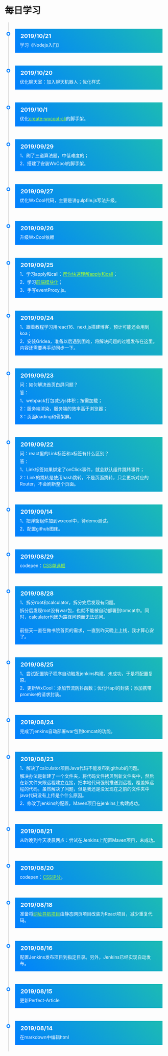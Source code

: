 # 每日学习

<div class="timeline-container">
    <div class="timeline-body">
        <div class="timeline-main">
            <div class="timeline-time">2019/10/21</div>
            <div class="timeline-content">学习《Nodejs入门》</div>
        </div>
    </div>
    <div class="timeline-body">
        <div class="timeline-main">
            <div class="timeline-time">2019/10/20</div>
            <div class="timeline-content">优化聊天室：加入聊天机器人；优化样式</div>
        </div>
    </div>
    <div class="timeline-body">
        <div class="timeline-main">
            <div class="timeline-time">2019/10/1</div>
            <div class="timeline-content">优化<a href="https://www.npmjs.com/package/create-wxcool-cli" target="_blank">create-wxcool-cli</a>的脚手架。</div>
        </div>
    </div>
    <div class="timeline-body">
        <div class="timeline-main">
            <div class="timeline-time">2019/09/29</div>
            <div class="timeline-content">1、刷了三道算法题，中低难度的；</div>
            <div class="timeline-content">2、搭建了安装WxCool的脚手架。</div>
        </div>
    </div>
    <div class="timeline-body">
        <div class="timeline-main">
            <div class="timeline-time">2019/09/27</div>
            <div class="timeline-content">优化WxCool代码，主要是讲gulpfile.js写法升级。</div>
        </div>
    </div>
    <div class="timeline-body">
        <div class="timeline-main">
            <div class="timeline-time">2019/09/26</div>
            <div class="timeline-content">升级WxCool依赖</div>
        </div>
    </div>
    <div class="timeline-body">
        <div class="timeline-main">
            <div class="timeline-time">2019/09/25</div>
            <div class="timeline-content">1、学习apply和call：<a href="https://juejin.im/post/5d8b3521e51d457825210a1a" target="_blank">帮你快速理解apply和call</a>；</div>
            <div class="timeline-content">2、学习<a href="http://es6.ruanyifeng.com/#docs/module" target="_blank">前端模块化</a>；</div>
            <div class="timeline-content">3、手写eventProxy.js。</div>
        </div>
    </div>
    <div class="timeline-body">
        <div class="timeline-main">
            <div class="timeline-time">2019/09/24</div>
            <div class="timeline-content">1、跟着教程学习用react16、next.js搭建博客，预计可能还会用到koa；</div>
            <div class="timeline-content">2、安装Gridea，准备以后遇到困难，将解决问题的过程发布在这里。内容还需要再手动同步一下。</div>
        </div>
    </div>
    <div class="timeline-body">
        <div class="timeline-main">
            <div class="timeline-time">2019/09/23</div>
            <div class="timeline-content">问：如何解决首页白屏问题？</div>
            <div class="timeline-content">答：</div>
            <div class="timeline-content">1、webpack打包减少js体积；按需加载；</div>
            <div class="timeline-content">2：服务端渲染，服务端的效率高于浏览器；</div>
            <div class="timeline-content">3：页面loading和骨架屏。</div>
        </div>
    </div>
    <div class="timeline-body">
        <div class="timeline-main">
            <div class="timeline-time">2019/09/22</div>
            <div class="timeline-content">问：react里的Link标签和a标签有什么区别？</div>
            <div class="timeline-content">答：</div>
            <div class="timeline-content">1、Link标签如果绑定了onClick事件，就会默认组件跳转事件；</div>
            <div class="timeline-content">2：Link的跳转是使用hash跳转，不是页面跳转，只会更新对应的Router，不会刷新整个页面。</div>
        </div>
    </div>
    <div class="timeline-body">
        <div class="timeline-main">
            <div class="timeline-time">2019/09/14</div>
            <div class="timeline-content">1、把弹窗组件加到wxcool中，待demo测试。</div>
            <div class="timeline-content">2、配置github图床。</div>
        </div>
    </div>
    <div class="timeline-body">
        <div class="timeline-main">
            <div class="timeline-time">2019/08/29</div>
            <div class="timeline-content">codepen：<a href="https://codepen.io/awhitemouse/pen/zYOzZKa" target="_blank">CSS单选框</a></div>
        </div>
    </div>
    <div class="timeline-body">
        <div class="timeline-main">
            <div class="timeline-time">2019/08/28</div>
            <div class="timeline-content">1、拆分root和calculator，拆分完后发现有问题。</div>
            <div class="timeline-content">拆分后发现root没有war包，也就不能被自动部署到tomcat中。同时，calculator也因为路径问题而无法访问。</div>
            <br/>
            <div class="timeline-content">前些天一直在做书院首页的需求，一直到昨天晚上上线，我才算心安了。</div>
        </div>
    </div>
    <div class="timeline-body">
        <div class="timeline-main">
            <div class="timeline-time">2019/08/25</div>
            <div class="timeline-content">1、尝试配置钩子程序自动触发jenkins构建，未成功，于是将配置复原。</div>
            <div class="timeline-content">2、更新WxCool：添加节流防抖函数；优化Hapi的封装；添加携带promise的请求封装。</div>
        </div>
    </div>
    <div class="timeline-body">
        <div class="timeline-main">
            <div class="timeline-time">2019/08/24</div>
            <div class="timeline-content">完成了jenkins自动部署war包到tomcat的功能。</div>
        </div>
    </div>
    <div class="timeline-body">
        <div class="timeline-main">
            <div class="timeline-time">2019/08/23</div>
            <div class="timeline-content">1、解决了calculator项目Java代码不能发布到github的问题。</div>
            <div class="timeline-content">解决办法是新建了一个文件夹，将代码文件拷贝到新文件夹中，然后在新文件夹跟远程建立连接，把本地代码强制推送到远程，覆盖掉远程的代码。虽然解决了问题，但是我还是没发现在之前的文件夹中java代码没有上传是个什么原因。</div>
            <div class="timeline-content">2、修改了jenkins的配置，Maven项目在jenkins上构建成功。</div>
        </div>
    </div>
    <div class="timeline-body">
        <div class="timeline-main">
            <div class="timeline-time">2019/08/21</div>
            <div class="timeline-content">从昨晚到今天凌晨两点：尝试在Jenkins上配置Maven项目，未成功。</div>
        </div>
    </div>
    <div class="timeline-body">
        <div class="timeline-main">
            <div class="timeline-time">2019/08/20</div>
            <div class="timeline-content">codepen：<a href="https://codepen.io/awhitemouse/pen/ZEzpPgN" target="_blank">CSS评分</a>。</div>
        </div>
    </div>
    <div class="timeline-body">
        <div class="timeline-main">
            <div class="timeline-time">2019/08/18</div>
            <div class="timeline-content">准备将<a href="https://github.com/WebStackPage/WebStackPage.github.io" target="_blank">网址导航项目</a>由静态网页项目改装为React项目，减少重复代码。</div>
        </div>
    </div>
    <div class="timeline-body">
        <div class="timeline-main">
            <div class="timeline-time">2019/08/16</div>
            <div class="timeline-content">配置Jenkins发布项目到指定目录。另外，Jenkins已经实现自动发布。</div>
        </div>
    </div>
    <div class="timeline-body">
        <div class="timeline-main">
            <div class="timeline-time">2019/08/15</div>
            <div class="timeline-content">更新Perfect-Article</div>
        </div>
    </div>
    <div class="timeline-body">
        <div class="timeline-main">
            <div class="timeline-time">2019/08/14</div>
            <div class="timeline-content">在markdown中编辑html</div>
        </div>
    </div>
</div>

<style>
    .timeline-container {
        width: 100%;
        padding-left: 10px;
        position: relative;
        color: #fff;
    }

    .timeline-body {
        position: relative;
        border-left: 2px solid #ddd;
        padding: 20px;
    }

    .timeline-body::before {
        content: '';
        position: absolute;
        top: 30px;
        left: -7px;
        width: 12px;
        height: 12px;
        border-radius: 50%;
        background-color: #0081ff;
    }

    .timeline-body::after {
        content: '';
        position: absolute;
        top: 33px;
        left: -4px;
        width: 6px;
        height: 6px;
        border-radius: 50%;
        background-color: #fff;
    }

    .timeline-main {
        padding: 10px 15px 15px 15px;
        background-image: linear-gradient(45deg, #0081ff, #1cbbb4);
    }

    .timeline-time {
        padding: 2px;
        min-width: 0;
        border-radius: 5px;
        font-weight: 700;
        font-size: 18px;
    }

    .timeline-content {
        margin-top: 5px;
    }
    
    .timeline-content a {
        color: greenyellow !important;
    }
</style>
